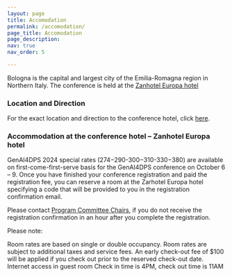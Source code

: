 ```yaml
---
layout: page
title: Accomodation
permalink: /accomodation/
page_title: Accomodation
page_description:
nav: true
nav_order: 5

---
```


Bologna is the capital and largest city of the Emilia-Romagna region in Northern Italy.
The conference is held at the [Zanhotel Europa hotel](https://www.zanhotel.it/en/hotel-europa-bologna) 

### Location and Direction

For the exact location and direction to the conference hotel, click [here](https://www.zanhotel.it/en/hotel-europa-bologna/near-central-train-station).

### Accommodation at the conference hotel – Zanhotel Europa hotel

GenAI4DPS 2024 special rates ($274-$290-$300-$310-$330-$380) are available on first-come-first-serve basis for the 
GenAI4DPS conference on October 6 – 9. Once you have finished your conference registration and paid the registration fee, 
you can reserve a room at the Zarhotel Europa hotel specifying a code that will be provided to you in 
the registration confirmation email. 

Please contact [Program Committee Chairs](https://genai4dps.github.io/advances-challenges/committes), 
if you do not receive the registration confirmation in an hour after you complete the registration.

Please note:

Room rates are based on single or double occupancy.
Room rates are subject to additional taxes and service fees. 
An early check-out fee of $100 will be applied if you check out prior to the reserved check-out date.
Internet access in guest room
Check in time is 4PM, check out time is 11AM
